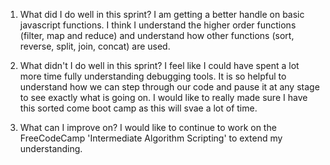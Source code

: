1. What did I do well in this sprint?
I am getting a better handle on basic javascript functions.  I think I understand the higher order functions (filter, map and reduce) and understand how other functions (sort, reverse, split, join, concat) are used.

2. What didn't I do well in this sprint?
I feel like I could have spent a lot more time fully understanding debugging tools.  It is so helpful to understand how we can step through our code and pause it at any stage to see exactly what is going on.  I would like to really made sure I have this sorted come boot camp as this will svae a lot of time.

3. What can I improve on?
I would like to continue to work on the FreeCodeCamp 'Intermediate Algorithm Scripting' to extend my understanding.